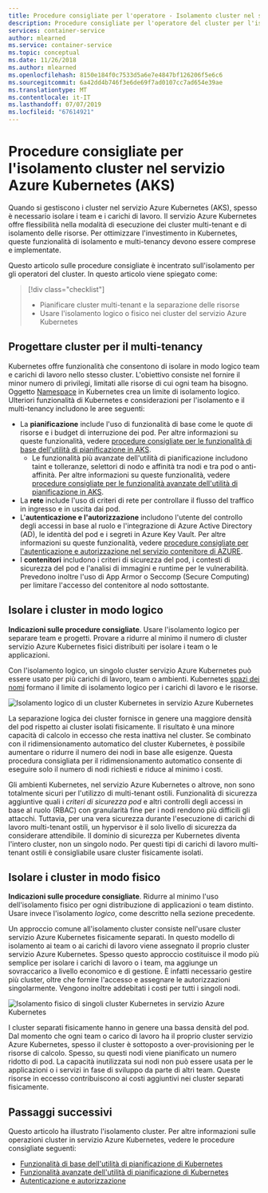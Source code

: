 ```yaml
---
title: Procedure consigliate per l'operatore - Isolamento cluster nel servizio Azure Kubernetes (AKS)
description: Procedure consigliate per l'operatore del cluster per l'isolamento nel servizio Azure Kubernetes (AKS)
services: container-service
author: mlearned
ms.service: container-service
ms.topic: conceptual
ms.date: 11/26/2018
ms.author: mlearned
ms.openlocfilehash: 8150e184f0c7533d5a6e7e4847bf126206f5e6c6
ms.sourcegitcommit: 6a42dd4b746f3e6de69f7ad0107cc7ad654e39ae
ms.translationtype: MT
ms.contentlocale: it-IT
ms.lasthandoff: 07/07/2019
ms.locfileid: "67614921"
---
```

# <a name="best-practices-for-cluster-isolation-in-azure-kubernetes-service-aks"></a>Procedure consigliate per l'isolamento cluster nel servizio Azure Kubernetes (AKS)

Quando si gestiscono i cluster nel servizio Azure Kubernetes (AKS), spesso è necessario isolare i team e i carichi di lavoro. Il servizio Azure Kubernetes offre flessibilità nella modalità di esecuzione dei cluster multi-tenant e di isolamento delle risorse. Per ottimizzare l'investimento in Kubernetes, queste funzionalità di isolamento e multi-tenancy devono essere comprese e implementate.

Questo articolo sulle procedure consigliate è incentrato sull'isolamento per gli operatori del cluster. In questo articolo viene spiegato come:

> [!div class="checklist"]
> * Pianificare cluster multi-tenant e la separazione delle risorse
> * Usare l'isolamento logico o fisico nei cluster del servizio Azure Kubernetes

## <a name="design-clusters-for-multi-tenancy"></a>Progettare cluster per il multi-tenancy

Kubernetes offre funzionalità che consentono di isolare in modo logico team e carichi di lavoro nello stesso cluster. L'obiettivo consiste nel fornire il minor numero di privilegi, limitati alle risorse di cui ogni team ha bisogno. Oggetto [Namespace][k8s-namespaces] in Kubernetes crea un limite di isolamento logico. Ulteriori funzionalità di Kubernetes e considerazioni per l'isolamento e il multi-tenancy includono le aree seguenti:

* La **pianificazione** include l'uso di funzionalità di base come le quote di risorse e i budget di interruzione dei pod. Per altre informazioni su queste funzionalità, vedere [procedure consigliate per le funzionalità di base dell'utilità di pianificazione in AKS][aks-best-practices-scheduler].
  * Le funzionalità più avanzate dell'utilità di pianificazione includono taint e tolleranze, selettori di nodo e affinità tra nodi e tra pod o anti-affinità. Per altre informazioni su queste funzionalità, vedere [procedure consigliate per le funzionalità avanzate dell'utilità di pianificazione in AKS][aks-best-practices-advanced-scheduler].
* La **rete** include l'uso di criteri di rete per controllare il flusso del traffico in ingresso e in uscita dai pod.
* L'**autenticazione e l'autorizzazione** includono l'utente del controllo degli accessi in base al ruolo e l'integrazione di Azure Active Directory (AD), le identità del pod e i segreti in Azure Key Vault. Per altre informazioni su queste funzionalità, vedere [procedure consigliate per l'autenticazione e autorizzazione nel servizio contenitore di AZURE][aks-best-practices-identity].
* I **contenitori** includono i criteri di sicurezza del pod, i contesti di sicurezza del pod e l'analisi di immagini e runtime per le vulnerabilità. Prevedono inoltre l'uso di App Armor o Seccomp (Secure Computing) per limitare l'accesso del contenitore al nodo sottostante.

## <a name="logically-isolate-clusters"></a>Isolare i cluster in modo logico

**Indicazioni sulle procedure consigliate**. Usare l'isolamento logico per separare team e progetti. Provare a ridurre al minimo il numero di cluster servizio Azure Kubernetes fisici distribuiti per isolare i team o le applicazioni.

Con l'isolamento logico, un singolo cluster servizio Azure Kubernetes può essere usato per più carichi di lavoro, team o ambienti. Kubernetes [spazi dei nomi][k8s-namespaces] formano il limite di isolamento logico per i carichi di lavoro e le risorse.

![Isolamento logico di un cluster Kubernetes in servizio Azure Kubernetes](media/operator-best-practices-cluster-isolation/logical-isolation.png)

La separazione logica dei cluster fornisce in genere una maggiore densità del pod rispetto ai cluster isolati fisicamente. Il risultato è una minore capacità di calcolo in eccesso che resta inattiva nel cluster. Se combinato con il ridimensionamento automatico del cluster Kubernetes, è possibile aumentare o ridurre il numero dei nodi in base alle esigenze. Questa procedura consigliata per il ridimensionamento automatico consente di eseguire solo il numero di nodi richiesti e riduce al minimo i costi.

Gli ambienti Kubernetes, nel servizio Azure Kubernetes o altrove, non sono totalmente sicuri per l'utilizzo di multi-tenant ostili. Funzionalità di sicurezza aggiuntive quali i *criteri di sicurezza pod* e altri controlli degli accessi in base al ruolo (RBAC) con granularità fine per i nodi rendono più difficili gli attacchi. Tuttavia, per una vera sicurezza durante l'esecuzione di carichi di lavoro multi-tenant ostili, un hypervisor è il solo livello di sicurezza da considerare attendibile. Il dominio di sicurezza per Kubernetes diventa l'intero cluster, non un singolo nodo. Per questi tipi di carichi di lavoro multi-tenant ostili è consigliabile usare cluster fisicamente isolati.

## <a name="physically-isolate-clusters"></a>Isolare i cluster in modo fisico

**Indicazioni sulle procedure consigliate**. Ridurre al minimo l'uso dell'isolamento fisico per ogni distribuzione di applicazioni o team distinto. Usare invece l'isolamento *logico*, come descritto nella sezione precedente.

Un approccio comune all'isolamento cluster consiste nell'usare cluster servizio Azure Kubernetes fisicamente separati. In questo modello di isolamento ai team o ai carichi di lavoro viene assegnato il proprio cluster servizio Azure Kubernetes. Spesso questo approccio costituisce il modo più semplice per isolare i carichi di lavoro o i team, ma aggiunge un sovraccarico a livello economico e di gestione. È infatti necessario gestire più cluster, oltre che fornire l'accesso e assegnare le autorizzazioni singolarmente. Vengono inoltre addebitati i costi per tutti i singoli nodi.

![Isolamento fisico di singoli cluster Kubernetes in servizio Azure Kubernetes](media/operator-best-practices-cluster-isolation/physical-isolation.png)

I cluster separati fisicamente hanno in genere una bassa densità del pod. Dal momento che ogni team o carico di lavoro ha il proprio cluster servizio Azure Kubernetes, spesso il cluster è sottoposto a over-provisioning per le risorse di calcolo. Spesso, su questi nodi viene pianificato un numero ridotto di pod. La capacità inutilizzata sui nodi non può essere usata per le applicazioni o i servizi in fase di sviluppo da parte di altri team. Queste risorse in eccesso contribuiscono ai costi aggiuntivi nei cluster separati fisicamente.

## <a name="next-steps"></a>Passaggi successivi

Questo articolo ha illustrato l'isolamento cluster. Per altre informazioni sulle operazioni cluster in servizio Azure Kubernetes, vedere le procedure consigliate seguenti:

* [Funzionalità di base dell'utilità di pianificazione di Kubernetes][aks-best-practices-scheduler]
* [Funzionalità avanzate dell'utilità di pianificazione di Kubernetes][aks-best-practices-advanced-scheduler]
* [Autenticazione e autorizzazione][aks-best-practices-identity]

<!-- EXTERNAL LINKS -->

<!-- INTERNAL LINKS -->
[k8s-namespaces]: concepts-clusters-workloads.md#namespaces
[aks-best-practices-scheduler]: operator-best-practices-scheduler.md
[aks-best-practices-advanced-scheduler]: operator-best-practices-advanced-scheduler.md
[aks-best-practices-identity]: operator-best-practices-identity.md
